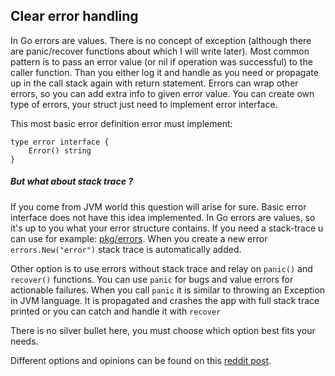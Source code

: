 ## Clear error handling

In Go errors are values. There is no concept of exception (although there are panic/recover functions about which I will write later).
Most common pattern is to pass an error value (or nil if operation was successful) to the caller function. Than you either log it and handle as you need or propagate up in the call stack again with return statement. Errors can wrap other errors, so you can add extra info to given error value.
You can create own type of errors, your struct just need to implement error interface.

This most basic error definition error must implement:
```
type error interface {
    Error() string
}
```

##### But what about stack trace ?

If you come from JVM world this question will arise for sure.
Basic error interface does not have this idea implemented. In Go errors are values, so it's up to you what your error structure contains.
If you need a stack-trace u can use for example: [pkg/errors](https://github.com/pkg/errors). When you create a new error `errors.New("error")` stack trace is automatically added.

Other option is to use errors without stack trace and relay on `panic()` and `recover()` functions. You can use `panic` for bugs and value errors for actionable failures.
When you call `panic` it is similar to throwing an Exception in JVM language. It is propagated and crashes the app with full stack trace printed or you can catch and handle it with `recover`

There is no silver bullet here, you must choose which option best fits your needs.

Different options and opinions can be found on this [reddit post](https://www.reddit.com/r/golang/comments/gdq6f4/why_githubcompkgerrors_is_not_a_golden_standard/).
